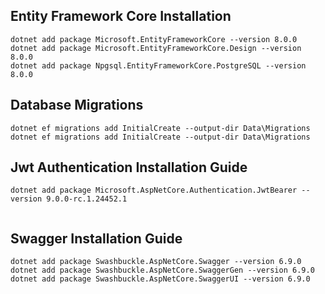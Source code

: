 ## Entity Framework Core Installation

```
dotnet add package Microsoft.EntityFrameworkCore --version 8.0.0
dotnet add package Microsoft.EntityFrameworkCore.Design --version 8.0.0
dotnet add package Npgsql.EntityFrameworkCore.PostgreSQL --version 8.0.0

```

## Database Migrations

```
dotnet ef migrations add InitialCreate --output-dir Data\Migrations
dotnet ef migrations add InitialCreate --output-dir Data\Migrations

```

## Jwt Authentication Installation Guide

```
dotnet add package Microsoft.AspNetCore.Authentication.JwtBearer --version 9.0.0-rc.1.24452.1


```

## Swagger Installation Guide

```
dotnet add package Swashbuckle.AspNetCore.Swagger --version 6.9.0
dotnet add package Swashbuckle.AspNetCore.SwaggerGen --version 6.9.0
dotnet add package Swashbuckle.AspNetCore.SwaggerUI --version 6.9.0


```
